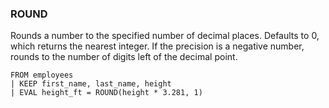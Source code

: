 <!--
This is generated by ESQL's AbstractFunctionTestCase. Do no edit it. See ../README.md for how to regenerate it.
-->

### ROUND
Rounds a number to the specified number of decimal places.
Defaults to 0, which returns the nearest integer. If the
precision is a negative number, rounds to the number of digits left
of the decimal point.

```
FROM employees
| KEEP first_name, last_name, height
| EVAL height_ft = ROUND(height * 3.281, 1)
```
